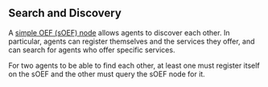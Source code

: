 ## Search and Discovery

A <a href="../simple-oef">simple OEF (sOEF) node</a> allows agents to discover each other. In particular, agents can register themselves and the services they offer, and can search for agents who offer specific services. 

For two agents to be able to find each other, at least one must register itself on the sOEF and the other must query the sOEF node for it.
